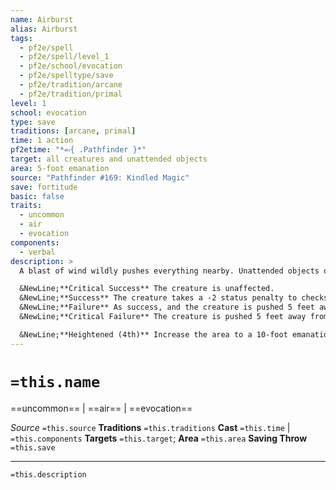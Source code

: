 ```yaml
---
name: Airburst
alias: Airburst
tags:
  - pf2e/spell
  - pf2e/spell/level_1
  - pf2e/school/evocation
  - pf2e/spelltype/save
  - pf2e/tradition/arcane
  - pf2e/tradition/primal
level: 1
school: evocation
type: save
traditions: [arcane, primal]
time: 1 action
pf2etime: "*⬻{ .Pathfinder }*"
target: all creatures and unattended objects
area: 5-foot emanation
source: "Pathfinder #169: Kindled Magic"
save: fortitude
basic: false
traits:
  - uncommon
  - air
  - evocation
components:
  - verbal
description: >
  A blast of wind wildly pushes everything nearby. Unattended objects of 1 Bulk or less are pushed 5 feet away from you. Large or smaller creatures must attempt a Fortitude save.

  &NewLine;**Critical Success** The creature is unaffected.
  &NewLine;**Success** The creature takes a -2 status penalty to checks made during its reactions until the end of your turn.
  &NewLine;**Failure** As success, and the creature is pushed 5 feet away from you.
  &NewLine;**Critical Failure** The creature is pushed 5 feet away from you and can't use reactions until the end of your turn.

  &NewLine;**Heightened (4th)** Increase the area to a 10-foot emanation and increase the distance objects and creatures are pushed to 10 feet.
---
```

# `=this.name`
==uncommon== | ==air== | ==evocation==

*Source* `=this.source`
**Traditions** `=this.traditions`
**Cast** `=this.time` | `=this.components`
**Targets** `=this.target`; **Area** `=this.area`
**Saving Throw** `=this.save`

***
`=this.description`